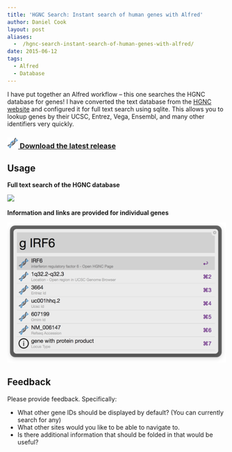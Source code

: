```yaml
---
title: 'HGNC Search: Instant search of human genes with Alfred'
author: Daniel Cook
layout: post
aliases:
  -  /hgnc-search-instant-search-of-human-genes-with-alfred/
date: 2015-06-12
tags:
  - Alfred
  - Database
---
```

I have put together an Alfred workflow &#8211; this one searches the HGNC database for genes! I have converted the text database from the [HGNC website][1] and configured it for full text search using sqlite. This allows you to lookup genes by their UCSC, Entrez, Vega, Ensembl, and many other identifiers very quickly.

### [<img src="/gene-150x150.png" width="25px" /> Download the latest release][2]

## Usage

**Full text search of the HGNC database**

![](/d1-1024x759.png)

**Information and links are provided for individual genes**

![](/d2.png)

## Feedback

Please provide feedback. Specifically:

  * What other gene IDs should be displayed by default? (You can currently search for any)
  * What other sites would you like to be able to navigate to.
  * Is there additional information that should be folded in that would be useful?

 [1]: http://www.genenames.org/
 [2]: https://github.com/danielecook/HGNC-Search/releases/latest
 [3]: /d1.png
 [4]: /d2.png
